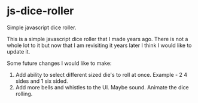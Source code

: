 # js-dice-roller
Simple javascript dice roller.

This is a simple javascript dice roller that I made years ago. There is not a whole lot to it but now that I am revisiting it years later I think I would like to update it.

Some future changes I would like to make:

1) Add ability to select different sized die's to roll at once. Example - 2 4 sides and 1 six sided.
2) Add more bells and whistles to the UI. Maybe sound. Animate the dice rolling. 
